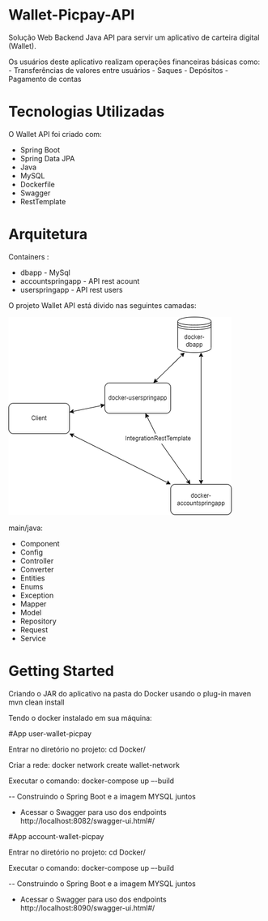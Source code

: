 # Wallet-Picpay-API
Solução Web Backend Java API para servir um aplicativo de carteira digital (Wallet).

Os usuários deste aplicativo realizam operações financeiras básicas como: 
	- Transferências de valores entre usuários
	- Saques
	- Depósitos 
	- Pagamento de contas

# Tecnologias Utilizadas

O Wallet API foi criado com:
 - Spring Boot
 - Spring Data JPA
 - Java 
 - MySQL
 - Dockerfile
 - Swagger
 - RestTemplate

# Arquitetura
Containers : 
- dbapp - MySql
- accountspringapp - API rest acount
- userspringapp - API rest users

O projeto Wallet API está divido nas seguintes camadas:

![alt text](https://github.com/mfmoreira/account-wallet-api/blob/main/img/wallet-picpay.drawio.png?raw=true)

main/java:

- Component
- Config
- Controller
- Converter
- Entities
- Enums
- Exception
- Mapper
- Model
- Repository
- Request
- Service

# Getting Started

Criando o JAR do aplicativo na pasta do Docker usando o plug-in maven
mvn clean install 

Tendo o docker instalado em sua máquina:

#App user-wallet-picpay

Entrar no diretório no projeto:
cd Docker/

Criar a rede:
docker network create wallet-network

Executar o comando:
docker-compose up –-build

-- Construindo o Spring Boot e a imagem MYSQL juntos

- Acessar o Swagger para uso dos endpoints
http://localhost:8082/swagger-ui.html#/

#App account-wallet-picpay

Entrar no diretório no projeto:
cd Docker/

Executar o comando:
docker-compose up –-build

-- Construindo o Spring Boot e a imagem MYSQL juntos

- Acessar o Swagger para uso dos endpoints
http://localhost:8090/swagger-ui.html#/

